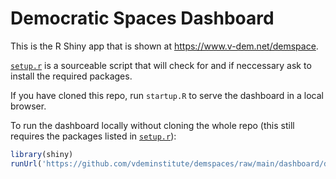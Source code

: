 Democratic Spaces Dashboard
========================

This is the R Shiny app that is shown at https://www.v-dem.net/demspace.

[`setup.r`](setup.r) is a sourceable script that will check for and if neccessary ask to install the required packages.

If you have cloned this repo, run `startup.R` to serve the dashboard in a local browser. 

To run the dashboard locally without cloning the whole repo (this still requires the packages listed in [`setup.r`](setup.r)):

```r
library(shiny)
runUrl('https://github.com/vdeminstitute/demspaces/raw/main/dashboard/demspaces-dashboard.tar.gz')
```
